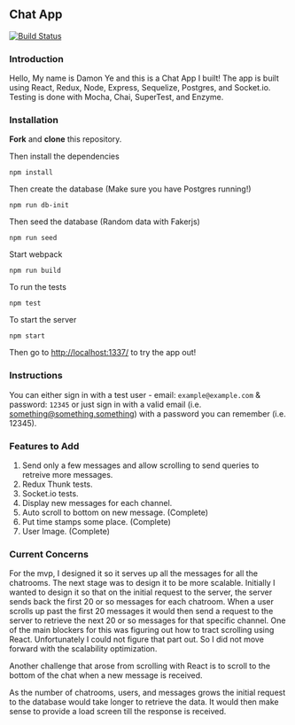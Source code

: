 ## Chat App
[![Build Status](https://travis-ci.org/dye784/Chat-App.svg?branch=master)](https://travis-ci.org/dye784/Chat-App)

### Introduction
Hello, My name is Damon Ye and this is a Chat App I built!
The app is built using React, Redux, Node, Express, Sequelize, Postgres, and Socket.io. Testing is done with Mocha, Chai, SuperTest, and Enzyme.

### Installation
**Fork** and **clone** this repository.

Then install the dependencies

```
npm install
```

Then create the database (Make sure you have Postgres running!)

```
npm run db-init
```

Then seed the database (Random data with Fakerjs)

```
npm run seed
```

Start webpack

```
npm run build
```

To run the tests

```
npm test
```

To start the server

```
npm start
```

Then go to [http://localhost:1337/](http://localhost:1337/) to try the app out!

### Instructions
You can either sign in with a test user - email: `example@example.com` & password: `12345` or just sign in with a valid email (i.e. something@something.something) with a password you can remember (i.e. 12345).

### Features to Add
1. Send only a few messages and allow scrolling to send queries to retreive more messages.
2. Redux Thunk tests.
3. Socket.io tests.
4. Display new messages for each channel.
5. Auto scroll to bottom on new message. (Complete)
6. Put time stamps some place. (Complete)
7. User Image. (Complete)

### Current Concerns
For the mvp, I designed it so it serves up all the messages for all the chatrooms. The next stage was to design it to be more scalable. Initially I wanted to design it so that on the initial request to the server, the server sends back the first 20 or so messages for each chatroom. When a user scrolls up past the first 20 messages it would then send a request to the server to retrieve the next 20 or so messages for that specific channel. One of the main blockers for this was figuring out how to tract scrolling using React. Unfortunately I could not figure that part out. So I did not move forward with the scalability optimization.

Another challenge that arose from scrolling with React is to scroll to the bottom of the chat when a new message is received.

As the number of chatrooms, users, and messages grows the initial request to the database would take longer to retrieve the data. It would then make sense to provide a load screen till the response is received.

